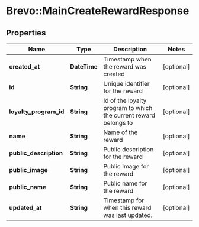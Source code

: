 # Brevo::MainCreateRewardResponse

## Properties
Name | Type | Description | Notes
------------ | ------------- | ------------- | -------------
**created_at** | **DateTime** | Timestamp when the reward was created | [optional] 
**id** | **String** | Unique identifier for the reward | [optional] 
**loyalty_program_id** | **String** | Id of the loyalty program to which the current reward belongs to | [optional] 
**name** | **String** | Name of the reward | [optional] 
**public_description** | **String** | Public description for the reward | [optional] 
**public_image** | **String** | Public Image for the reward | [optional] 
**public_name** | **String** | Public name for the reward | [optional] 
**updated_at** | **String** | Timestamp for when this reward was last updated. | [optional] 



